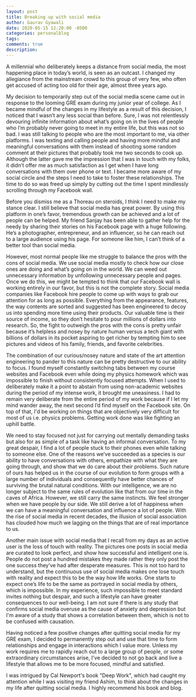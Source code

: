 ```yaml
---
layout: post
title: Breaking up with social media
author: Gaurav Gyawali
date: 2020-05-15 12:20:00 -0500
categories: personalblog
tags: 
comments: true
description: 
---
```


A millennial who deliberately keeps a distance from social media, the most happening place in today’s world, is seen as an outcast. I changed my allegiance from the mainstream crowd to this group of very few, who often get accused of acting too old for their age, almost three years ago. 

My decision to temporarily step out of the social media scene came out in response to the looming GRE exam during my junior year of college. As I became mindful of the changes in my lifestyle as a result of this decision, I noticed that I wasn’t any less social than before. Sure, I was not relentlessly devouring infinite information about what’s going on in the lives of people who I’m probably never going to meet in my entire life, but this was not so bad. I was still talking to people who are the most important to me, via other platforms. I was texting and calling people and having more mindful and meaningful conversations with them instead of shooting some random comment at their pictures that probably took me two seconds to cook up. Although the latter gave me the impression that I was in touch with my folks, it didn’t offer me as much satisfaction as I get when I have long conversations with them over phone or text. I became more aware of my social circle and the steps I need to take to foster these relationships. The time to do so was freed up simply by cutting out the time I spent mindlessly scrolling through my Facebook wall.

Before you dismiss me as a Thoreau on steroids, I think I need to make my stance clear. I still believe that social media has great power. By using this platform in one’s favor, tremendous growth can be achieved and a lot of people can be helped. My friend Sanjay has been able to gather help for the needy by sharing their stories on his Facebook page with a huge following. He’s a photographer, entrepreneur, and an influencer, so he can reach out to a large audience using his page. For someone like him, I can’t think of a better tool than social media.

However, most normal people like me struggle to balance the pros with the cons of social media. We use social media mostly to check how our close ones are doing and what’s going on in the world. We can weed out unnecessary information by unfollowing unnecessary people and pages. Once we do this, we might be tempted to think that our Facebook wall is working entirely in our favor, but this is not the complete story. Social media companies like Facebook hire people to come up with ways to grab our attention for as long as possible. Everything from the appearance, features, the way contents are sorted and suggested has been engineered to decoy us into spending more time using their products. Our valuable time is their source of income, so they don’t hesitate to pour millions of dollars into research. So, the fight to outweigh the pros with the cons is pretty unfair because it’s helpless and nosey by nature human versus a tech giant with billions of dollars in its pocket aspiring to get richer by tempting him to see pictures and videos of his family, friends, and favorite celebrities.

The combination of our curious/nosey nature and state of the art attention engineering to pander to this nature can be pretty destructive to our ability to focus. I found myself constantly switching tabs between my course websites and Facebook even while doing my physics homework which was impossible to finish without consistently focused attempts. When I used to deliberately make it a point to abstain from using non-academic websites during the period of my intense work, it brought me uneasiness. I had to remain very deliberate from the entire period of my work because if I let my mind wander away, the next second I’d find myself on the Facebook site. On top of that, I'd be working on things that are objectively very difficult for most of us i.e. physics problems. Getting work done was like fighting an uphill battle.

We need to stay focused not just for carrying out mentally demanding tasks but also for as simple of a task like having an informal conversation. To my great despair, I find a lot of people stuck to their phones even while talking to someone else. One of the reasons we’ve succeeded as a species is our ability to have conversations with others, empathize with what they are going through, and show that we do care about their problems. Such nature of ours has helped us in the course of our evolution to form groups with a large number of individuals and consequently have better chances of surviving the brutal natural conditions. With our intelligence, we are no longer subject to the same rules of evolution like that from our time in the caves of Africa. However, we still carry the same instincts. We feel stronger when we have people by our side. We still derive a lot of happiness when we can have a meaningful conversation and influence a lot of people. With the rise of social media in recent decades, the illusion of social association has clouded how much we lagging on the things that are of real importance to us.

Another main issue with social media that I recall from my days as an active user is the loss of touch with reality. The pictures one posts in social media are curated to look perfect, and show how successful and intelligent one is. People do not post a hundred mistakes they made rather they only post the one success they’ve had after desperate measures. This is not too hard to understand, but the continuous use of social media makes one lose touch with reality and expect this to be the way how life works. One starts to expect one’s life to be the same as portrayed in social media by others, which is impossible. In my experience, such impossible to meet standard invites nothing but despair, and such a lifestyle can have greater consequences to our well-being. I am not sure if there is any study that confirms social media overuse as the cause of anxiety and depression but I'm aware of a study that shows a correlation between them, which is not to be confused with causation. 

Having noticed a few positive changes after quitting social media for my GRE exam, I decided to permanently step out and use that time to form relationships and engage in interactions which I value more. Unless my work requires me to rapidly reach out to a large group of people, or some extraordinary circumstances arise, I've decided to not go back and live a lifestyle that allows me to be more focused, mindful and satisfied.

I was intrigued by Cal Newport's book "Deep Work", which had caught my attention while I was visiting my friend Ashim, to think about the changes in my life after quitting social media. I highly recommend his book and blog.
